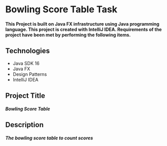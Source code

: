 # Bowling Score Table Task
#### This Project is built on Java FX infrastructure using Java programming language. This project is created with IntelliJ IDEA. Requirements of the project have been met by performing the following items.

## Technologies
- Java SDK 16
- Java FX
- Design Patterns
- IntelliJ IDEA

## Project Title 
##### Bowling Score Table 

## Description
##### The bowling score table to count scores

